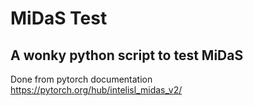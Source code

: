 # MiDaS Test
## A wonky python script to test MiDaS

Done from pytorch documentation      
https://pytorch.org/hub/intelisl_midas_v2/

